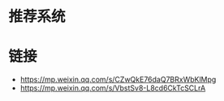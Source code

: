 # 推荐系统

# 链接

- https://mp.weixin.qq.com/s/CZwQkE76daQ7BRxWbKlMpg
- https://mp.weixin.qq.com/s/VbstSv8-L8cd6CkTcSCLrA
